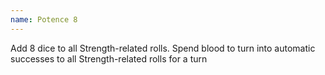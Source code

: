```yaml
---
name: Potence 8
---
```


Add 8 dice to all Strength-related rolls. Spend blood to turn into automatic successes to all Strength-related rolls for a turn